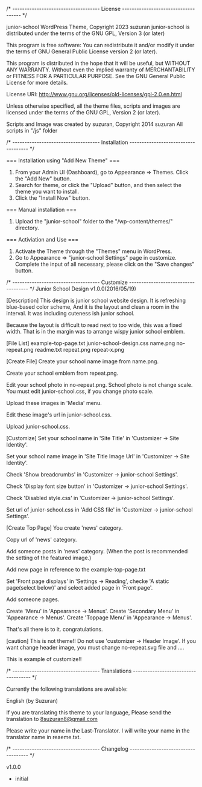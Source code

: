 /* ------------------------------------
License
------------------------------------ */

junior-school WordPress Theme, Copyright 2023 suzuran
junior-school is distributed under the terms of the GNU GPL, Version 3 (or later)

This program is free software:
You can redistribute it and/or modify it under the terms of GNU General Public License version 2 (or later).

This program is distributed in the hope that it will be useful, but WITHOUT ANY WARRANTY.
Without even the implied warranty of MERCHANTABILITY or FITNESS FOR A PARTICULAR PURPOSE.
See the GNU General Public License for more details.

License URI: http://www.gnu.org/licenses/old-licenses/gpl-2.0.en.html

Unless otherwise specified, all the theme files, scripts and images are licensed under the terms of the GNU GPL, Version 2 (or later).

Scripts and Image was created by suzuran, Copyright 2014 suzuran
All scripts in "/js" folder

/* ------------------------------------
Installation
------------------------------------ */

=== Installation using "Add New Theme" ===
1. From your Admin UI (Dashboard), go to Appearance => Themes. Click the "Add New" button.
2. Search for theme, or click the "Upload" button, and then select the theme you want to install.
3. Click the "Install Now" button.

=== Manual installation ===
1. Upload the "junior-school" folder to the "/wp-content/themes/" directory.

=== Activiation and Use ===
1. Activate the Theme through the "Themes" menu in WordPress.
2. Go to Appearance => "junior-school Settings" page in customize. Complete the input of all necessary, please click on the "Save changes" button.

/* ------------------------------------
Customize
------------------------------------ */
Junior School Design v1.0.0(2016/05/19)

[Description]
This design is junior school website design.
It is refreshing blue-based color scheme,
And it is the layout and clean a room in the interval.
It was including cuteness ish junior school.

Because the layout is difficult to read next to too wide, this was a fixed width.
That is in the margin was to arrange wispy junior school emblem.

[File List]
example-top-page.txt
junior-school-design.css
name.png
no-repeat.png
readme.txt
repeat.png
repeat-x.png

[Create File]
Create your school name image from name.png.

Create your school emblem from repeat.png.

Edit your school photo in no-repeat.png.
School photo is not change scale.
You must edit junior-school.css, if you change photo scale.

Upload these images in 'Media' menu.

Edit these image's url in junior-school.css.

Upload junior-school.css.

[Customize]
Set your school name in 'Site Title' in 'Customizer -> Site Identity'.

Set your school name image in 'Site Title Image Url' in 'Customizer -> Site Identity'.

Check 'Show breadcrumbs' in 'Customizer -> junior-school Settings'.

Check 'Display font size button' in 'Customizer -> junior-school Settings'.

Check 'Disabled style.css' in 'Customizer -> junior-school Settings'.

Set url of junior-school.css in 'Add CSS file' in 'Customizer -> junior-school Settings'.

[Create Top Page]
You create 'news' category.

Copy url of 'news' category.

Add someone posts in 'news' category.
(When the post is recommended the setting of the featured image.)

Add new page in reference to the example-top-page.txt

Set 'Front page displays' in 'Settings -> Reading',
checke 'A static page(select below)' and select added page in 'Front page'.

Add someone pages.

Create 'Menu' in 'Appearance -> Menus'.
Create 'Secondary Menu' in 'Appearance -> Menus'.
Create 'Toppage Menu' in 'Appearance -> Menus'.

That's all there is to it. congratulations.

[caution]
This is not theme!!
Do not use 'customizer -> Header Image'.
If you want change header image, you must change no-repeat.svg file and ....

This is example of customize!!

/* ------------------------------------
Translations
------------------------------------ */

Currently the following translations are available:

English (by Suzuran)

If you are translating this theme to your language,
Please send the translation to 8suzuran8@gmail.com

Please write your name in the Last-Translator.
I will write your name in the translator name in reaeme.txt.

/* ------------------------------------
Changelog
------------------------------------ */

v1.0.0
* initial
